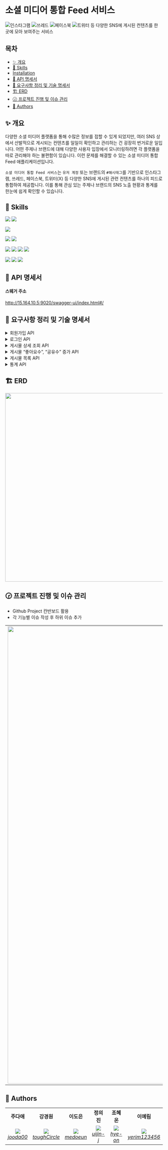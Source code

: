 # 소셜 미디어 통합 Feed 서비스

![인스타그램](https://img.shields.io/badge/Instagram-%23E4405F.svg?style=for-the-badge&logo=Instagram&logoColor=white) ![쓰레드](https://img.shields.io/badge/Threads-000000?style=for-the-badge&logo=Threads&logoColor=white) ![페이스북](https://img.shields.io/badge/Facebook-%231877F2.svg?style=for-the-badge&logo=Facebook&logoColor=white) ![트위터](https://img.shields.io/badge/X-%23000000.svg?style=for-the-badge&logo=X&logoColor=white)
등 다양한 SNS에 게시된 컨텐츠를 한 곳에 모아 보여주는 서비스

## 목차

- [✨ 개요](#-개요)
- [🧩 Skills](#-skills)
- [Installation](#Installation)
- [💌 API 명세서](#-api-명세서)
- [📄 요구사항 정리 및 기술 명세서](#-요구사항-정리-및-기술-명세서)
- [🏗️ ERD](#%EF%B8%8F-erd)
- [🕝 프로젝트 진행 및 이슈 관리](#-프로젝트-진행-및-이슈-관리)
- [👾 Authors](#-authors)

## ✨ 개요

다양한 소셜 미디어 플랫폼을 통해 수많은 정보를 접할 수 있게 되었지만, 여러 SNS 상에서 산발적으로 게시되는 컨텐츠를 일일이 확인하고 관리하는 건 굉장히 번거로운 일입니다. 어떤 주제나 브랜드에 대해 다양한
사용자 입장에서 모니터링하려면 각 플랫폼을 따로 관리해야 하는 불편함이 있습니다. 이런 문제를 해결할 수 있는 소셜 미디어 통합 Feed 애플리케이션입니다.

`소셜 미디어 통합 Feed 서비스`는 `유저 계정` 또는 브랜드의 `#해시태그`를 기반으로 인스타그램, 쓰레드, 페이스북, 트위터(X) 등 다양한 SNS에 게시된 관련 컨텐츠를 하나의 피드로 통합하여 제공합니다.
이를 통해 관심 있는 주제나 브랜드의 SNS 노출 현황과 통계를 한눈에 쉽게 확인할 수 있습니다.

## 🧩 Skills

<img src="https://img.shields.io/badge/Java17-007396?style=flat-square&logo=Java&logoColor=white&style=flat"/></a>
<img src="https://img.shields.io/badge/Spring Boot 3.3.2-6DB33F?style=flat-square&logo=Spring&logoColor=white&style=flat"/></a>

<img src="https://img.shields.io/badge/postgresql-4169e1?style=flat-squar&logo=postgresql&logoColor=white"/></a>

<img src="https://img.shields.io/badge/Amazon EC2-FF9900?style=flat-square&logo=amazonec2&logoColor=white"/>
<img src="https://img.shields.io/badge/Github Actions-2088FF?style=flat-square&logo=githubactions&logoColor=white"/>

<img src="https://img.shields.io/badge/Query DSL-0078D4?style=flat-square&logo=Spring Data JPA&logoColor=white&style=flat"/></a>
<img src="https://img.shields.io/badge/-Swagger-%23Clojure?style=flat-square&logo=swagger&logoColor=white"/></a>
<img src="https://img.shields.io/badge/Lombok-68BC71?style=flat-square&logo=Lombok&logoColor=white"/></a>
<img src="https://img.shields.io/badge/Junit-25A162?style=flat-&logo=JUnit5&logoColor=white&style=flat"/></a>

<img src="https://img.shields.io/badge/GitHub-181717?style=flat-square&logo=GitHub&logoColor=white"/></a>
<img src="https://img.shields.io/badge/Discord-5865F2?style=flat-square&logo=Discord&logoColor=white"/>
<img src="https://img.shields.io/badge/Notion-FFFFFF?style=flat-square&logo=Notion&logoColor=black"/></a>

## 💌 API 명세서

#### 스웨거 주소

http://15.164.10.5:9020/swagger-ui/index.html#/

## 📄 요구사항 정리 및 기술 명세서

<details>
	<summary> 회원가입 API </summary>

### **요약 (Summary)**

유저는 계정, 비밀번호, 이메일로 가입요청을 진행합니다.  
가입 요청 시, 이메일로 발송된 코드를 입력하여 가입승인을 받고 서비스 이용이 가능합니다.

### **목표 (Goals)**

- `계정` 은 **unique** 합니다.
- `이메일` 은 올바른 이메일 구조인지 **검증**되어야 합니다.
- `비밀번호` 는 아래 중 **2가지 이상의 제약 조건**을 가지며, **암호화**되어 저장됩니다.
    - 제약조건
        - 다른 개인 정보와 유사한 비밀번호는 사용할 수 없습니다.
        - 비밀번호는 최소 10자 이상이어야 합니다.
        - 통상적으로 자주 사용되는 비밀번호는 사용할 수 없습니다.
        - 숫자로만 이루어진 비밀번호는 사용할 수 없습니다.
        - 숫자, 문자, 특수문자 중 2가지 이상을 포함해야 합니다.
        - 이전 비밀번호와 동일하게 설정할 수 없습니다.
        - 3회 이상 연속되는 문자 사용이 불가합니다.
- 위 조건을 만족한 상태에서 가입요청 시, 유저가 생성되고 6자리의 랜덤한 코드가 입력한 이메일로 발송됩니다.
- `계정` , `비밀번호`, `인증코드` 가 올바르게 입력되었을 시 가입승인이 되어 서비스 이용이 가능합니다.

### **목표가 아닌 것 (Non-Goals)**

- 실제 이메일 발송

### **계획 (Plan)**

#### Step 1. 회원가입

<details>
	<summary> 〰️ 플로우 차트 </summary>

```mermaid
flowchart TD
   A((회원 가입 요청\nwith 계정, 이메일, 비밀번호)) --> B{계정이 이미 존재하는가?}
   B --> |NO| C{이메일이 유효한가?}
   B --> |YES| D((409 실패 응답 반환)) 
   C --> |YES| E{이메일이 이미 존재하는가?}
   C --> |NO| F((400 실패 응답 반환))
   E --> |NO| G{비밀번호가 유효한가?}
   E --> |YES| H((409 실패 응답 반환)) 
   G --> |YES| I[유저 생성 후 DB에 저장]
   G --> |NO| J((400 실패 응답 반환))
   I --> K[유저 생성 이벤트 발송]
   K --> L((202 성공 응답 반환)) 
   K --> M[인증 번호 생성 후 DB에 저장]
   M --> N[이메일 발송]
   N --> O((요청 로그 기록))
```

</details>

<details>
	<summary> 💾 회원가입에 필요한 유저(멤버) ERD </summary>

```mermaid
erDiagram
member {
	member_id BIGINT PK "BIGSERIAL"
	account VARCHAR(50) UK "NOT NULL"
	email VARCHAR(320) UK "NOT NULL"
	password VARCHAR(255) "NOT NULL"
	status VARCHAR(15) "NOT NULL DEFAULT UNVERIFIED"
    created_at TIMESTAMP "NOT NULL DEFAULT CURRENT_TIMESTAMP"
	updated_at TIMESTAMP "NOT NULL DEFAULT CURRENT_TIMESTAMP ON UPDATE CURRENT_TIMESTAMP"
}
```

**Account 필드**  
username 길이 제한  
✔ 인스타그램: `30자`  
✔ 쓰레드: `30자` (인스타그램과 같음)  
✔ 트위터: `15자`  
✔ 페이스북: `50자`

**Email 필드**  
이메일 주소는 **최대 320자**입니다. 이 값은 로컬 파트(64자)와 도메인 파트(255자)를 합친 후 “@” 기호를 추가한 것입니다. (by. 챗지피티)

**Password 필드**  
비밀번호는 암호화되어 저장됨으로 고정 길이임. Argon2 알고리즘을 사용하면 일반적으로 **90자 ~ 130자** (by. 챗지피티)

**Status 필드**  
`UNVERIFIED`: 이메일 인증 전 상태  
`VERIFIED`: 이메일 인증 완료 상태

</details>

<details>
	<summary> 🔐 비밀번호 암호화 알고리즘 </summary>  

1️⃣ BCryptPasswordEncoder </br>
✔ 오래전부터 사용된 알고리즘으로, 비밀번호 해시에 대한 가장 일반적인 선택 중 하나
✔ bcrypt는 최대 입력 길이가 72바이트로 제한되기 때문에 긴 비밀번호는 잘릴 수 있음

2️⃣ Argon2PasswordEncoder 🌟 </br>
✔ 비밀번호 해시에 대한 **최신 표준** (2015년 암호 해싱 대회에서 우승)

3️⃣ Pbkdf2PasswordEncoder </br>
✔ FIPS 인증이 필요할 때 좋은 알고리즘
✔ bcrypt나 Argon2보다는 조금 더 느리고, 설정에 따라 매우 높은 보안성을 제공하지 못할 수도 있음

4️⃣ SCryptPasswordEncoder </br>
✔ bcrypt나 Argon2에 비해 설정이 복잡할 수 있으며, 메모리 사용량이 높아 일부 환경에서 부적합

**👩🏻‍⚖️ 결론은 보안 표준이면서, 가장 강력한 보안을 제공하는 Argon2PasswordEncoder를 사용하자!**

</details>

<details>
	<summary> 🧮 이메일 형식 확인을 위한 정규식 </summary>

Hibernate Validator에서 @Email 애너테이션을 사용할 때 기본적으로 적용되는 정규식

```plaintext
^[a-zA-Z0-9._%+-]+@[a-zA-Z0-9.-]+\.[a-zA-Z]{2,6}$
```

</details>

<details>
	<summary> 📋 비밀번호 제약조건 전략 </summary>
<h4> 📌 다른 개인 정보와 유사한 비밀번호는 사용할 수 없습니다. </h4>

🔍 질문 1. 다른 개인 정보에는 뭐가 있을까?
: 보통 사용자 이름, 이메일, 전화번호, 생년월일이 있지만, 현재 서비스에서는 이메일만 존재

🔍 질문 2. 유사한지는 어떻게 판단하지?
: 직접 문자열 비교, 부분 문자열 비교, Levenshtein 거리 알고리즘

🔍 질문 3. Levenshtein 거리 알고리즘이 뭐지?
: 문자열 간의 편집 거리를 계산하는 알고리즘을 사용하여 비밀번호와 개인 정보의 유사성을 판단할 수 있습니다. 이 알고리즘을 사용하면 문자열이 얼마나 유사한지를 수치적으로 계산할 수 있습니다. 편집 거리가 짧으면
비밀번호가 개인 정보와 유사하다고 판단할 수 있습니다. (by. 챗지피티)

💡 tip) 비교 시 대소문자를 무시하고, 공백이나 특수문자를 제거한 후 비교하는 것이 좋음


<h4> 📌 통상적으로 자주 사용되는 비밀번호는 사용할 수 없습니다. </h4>

✔ 자주 사용되는 비밀번호 목록이 필요! (ex. most common password in Korea)  
✔ 목록을 DB에 저장 (변경이 거의 없기 때문에 캐싱 or 파일 시스템 활용 가능)  
✔ 비밀번호 검사 시 사용 (Set 자료구조를 사용할 수 있을 듯)

</details>

<details>
	<summary> 🎰 인증 코드 생성 방식 </summary>

1️⃣ 랜덤한 6자리 숫자 코드  
✔ 숫자만으로 구성된 코드는 사용자가 쉽게 입력할 수 있음  
✔ 브루트포스 공격에 취약 (6자리 숫자 코드는 1,000,000(10^6)가지 경우의 수만 있음)

**🛠️ 구현방법**  
**`java.security.SecureRandom`** 모듈을 사용하면, 보안적으로 안전한 난수를 생성할 수 있음
> ❓ 보안적으로 안전한 난수  
> 일반적인 Random 클래스는 시드(seed)를 기반으로 난수를 생성하지만, SecureRandom은 운영체제에서 제공하는 강력한 난수 생성기를 사용하여 보다 예측 불가능한 난수를 생성합니다.
>

</br>
2️⃣ 랜덤한 6자리 코드 (숫자 + 문자)  
✔ 경우의 수가 급격히 증가 (보안↑)  
✔ 사용자가 입력하기 불편  
✔ ‘1’, ‘I’ 등 사용자들이 혼동할 수 있음

**👩🏻‍⚖️ 결론, 사용성을 위해 숫자만 사용하는 1️⃣번 방식으로 하되, 부르트포스 공격을 막기 위해 처리율을 제한할 수 있음**

</details>

<details>
	<summary> 🎰 인증 코드 저장 방식 </summary>

```mermaid
erDiagram
verification_code {
	verification_code_id BIGINT PK "BIGSERIAL"
	user_id BIGINT FK "NOT NULL"
	code CHAR(6) "NOT NULL"
	expire_at TIMESTAMP "NOT NULL"
}
```

1️⃣ DB에 저장 </br>
✔ 가장 일반적인 방식

🤔 그럼 user 테이블과 합쳐야 할까? 분리해야 할까?  
✔ user 테이블과 합치면, 하나의 트랜잭션으로 모든 작업을 처리할 수 있기 때문에 성능면에서 장점이 있음 👍🏻  
✔ 인증 코드는 일시적인 데이터이기 때문에 인증 번호가 유효하지 않게 되거나 만료된 후에도 계속해서 유저 테이블에 남아 있을 수 있기 때문에 데이터 관리가 어려워짐 👎🏻  
✔ 인증 코드를 위해 만료시간 등 추가적인 데이터가 필요할 수 있는데, 이러한 정보를 모두 user 테이블에 넣게 되면 user 테이블이 불필요하게 커질 수 있음 👎🏻

**👩🏻‍⚖️ 결론은 분리하자!**

2️⃣ 캐시(Redis)에 저장 </br>
**장점**  
✔ 조회 성능 ↑  
✔ TTL 관리가 쉬움

**단점**  
✔ 데이터 휘발 가능성  
💡 데이터가 휘발된 경우 유저에게 재인증 요청  
💡 데이터 영속화 → 캐시

**👩🏻‍⚖️ 결론은 일단 RDB에 저장한 뒤, 성능 개선이 필요하다면 캐시를 활용하자!**

</details>

<details>
	<summary> 📂 클래스 다이어그램 </summary>

```mermaid
classDiagram
		class VerificationCodeRepository {
        +VerificationCode save(VerificationCode verificationCode)
    }
    
    class VerificationCodeGenerator {
        +String generateCode()
    }

    class MailService {
        +void sendVerificationCode(String sendTo, String code)
        +void send(String sendTo, String subject, String content)
    }
    
    class MemberEventListener {
        +void handleSignedUpEvent(SignedUpEvent event)
    }
    
    class SignedUpEvent {
    }
    
    class MemberEventPublisher {
        +void publishSignedUpEvent(Member member)
    }

    class MemberService {
        +void signup(MemberSignupReq request)
    }
    
    class MemberRepository {
        +boolean exitsByEmail(String email)
        +boolean exitsByAccount(String account)
        +Member save(Member member)
    }
    

    class MemberController {
        +BaseApiResponse<Void> signup(MemberSignupReq request)
    }
		
		MemberEventListener --> MailService
		MemberEventListener --> VerificationCodeRepository
		MemberEventListener --> VerificationCodeGenerator
		MemberEventListener --> SignedUpEvent
		MemberEventPublisher --> SignedUpEvent
    MemberService --> MemberEventPublisher
    MemberService --> MemberRepository
    MemberController --> MemberService
```

</details>

### **이외 추가 고려 사항들 (Other Considerations)**

🤔 DB에 저장된 인증 코드의 만료 관리  
🤔 가입 승인 요청에 대한 처리율 제한 (ex. 10분 동안 10번 넘게 요청 X)  
🤔 이메일 발송 실패 시 대응

### **마일스톤 (Milestones)**

> ~ 8.21(수): 비밀번호 제약 조건 관련 리서치  
> ~ 8.23(금): 회원가입 기능 구현 및 이메일 발송 관련 리서치  
> ~ 8.25(일): 가입 승인 기능 구현  
> ~ 8.26(월): 코드 리팩토링 및 미진한 내용 보충

</details>

<details>
	<summary> 로그인 API</summary>

### **요약 (Summary)**

유저는 가입한 계정, 비밀번호로 로그인합니다. 서비스 로그인 시 메뉴는 **통합 Feed** 단일 입니다.

### **목표 (Goals)**

- `계정`, `비밀번호` 로 로그인 시 `JWT` 가 발급됩니다.
- **이후 모든 API 요청 Header 에 `JWT` 가 항시 포함되며, `JWT` 유효성을 검증합니다.**
- 서비스 로그인 시, 메뉴는 **통합 Feed** 단일 입니다.

### **목표가 아닌 것 (Non-Goals)**

- JWT 발급받은 후 유저를 통합 Feed 페이지로 프론트엔드 리디렉션 처리
- 계정 잠금, 자동 로그아웃 등 사용자 경험 관련 추가 로직

### 로그인 api 요구사항 상세

- **설명**
    - 사용자는 계정과 비밀번호를 입력하여 로그인할 수 있으며, 로그인 성공 시 JWT 토큰을 발급받습니다. (**Authentication)**
    - 이후 모든 API에서 JWT 토큰을 사용하여 인가 요청을 보낼 수 있습니다. **(Authorization)**
- **입력 데이터**
    - `계정(아이디)`
    - `비밀번호`
- **출력 데이터**
    - `JWT 토큰`
- **처리 과정**:
    1. 사용자가 입력한 계정과 비밀번호를 검증합니다.
    2. 검증이 성공하면 JWT 토큰을 생성합니다.
    3. 생성된 JWT 토큰을 사용자에게 반환합니다.
    4. 사용자는 이후의 API 요청 시 이 JWT 토큰을 헤더에 포함하여 서버에 요청을 보냅니다.
    5. 서버는 각 요청에서 JWT 토큰의 유효성을 검증하여 인가 처리합니다.
- **예외 사항**
    - 입력한 계정(아이디)이나 비밀번호가 잘못된 경우, 오류 메시지와 함께 인증 실패 응답을 반환합니다.
    - 만료된 JWT 토큰으로 요청한 경우, 인증 오류 응답을 반환합니다.
    - JWT 토큰이 없는 경우, 인증되지 않은 상태로 처리하여 오류 응답을 반환합니다.

 </br>

<details>
	<summary> 플로우 차트 </summary>

```mermaid
flowchart TD
    A[유저] -->|로그인 요청| B[로그인 API]
    B -->|검증| C[(사용자 DB)]
    
    C -->|유효한 사용자| D{JWT 생성 및 반환}
    C -->|유효하지 않은 사용자| E[Error Message]

    D --> F[API 요청]

    subgraph "🔒 Authorization"
        F --> G[보호된 API]
        G --> H{JWT 유효성 검증}
        H -->|유효| J[응답]
        H -->|유효하지 않음| K[Unauthorized error]
    end
```

</details>

<details>
	<summary> 유저 ERD </summary>

```mermaid
erDiagram
member {
	member_id BIGINT PK "BIGSERIAL"
	account VARCHAR(50) UK "NOT NULL"
	email VARCHAR(320) UK "NOT NULL"
	password VARCHAR(255) "NOT NULL"
	status VARCHAR(15) "NOT NULL DEFAULT UNVERIFIED"
  created_at TIMESTAMP "NOT NULL DEFAULT CURRENT_TIMESTAMP"
	updated_at TIMESTAMP "NOT NULL DEFAULT CURRENT_TIMESTAMP ON UPDATE CURRENT_TIMESTAMP"
}
```

</details>

### **계획 (Plan)**

- DTO, 서비스, 레파지토리 구현
    - 계정(아이디) 및 비밀번호를 사용한 유저 인증 로직 작성
- JWT 토큰 생성 로직 구현
- **JWT 검증 로직 구현**
    - JWT 검증 필터 설정
        - Spring Security 설정
        - JWT 인증 필터 작성 - 로그인, 회원가입 및 인증 제외 모든 요청이 필터를 통과하도록
    - 기본적인 예외 처리 로직 구현 (유효하지 않은 JWT, 만료된 JWT 등)
- 로그인 컨트롤러 구현
- 테스트 코드 작성 및 기능 테스트
    - JWT, 로그인 API, Spring Security 설정 유닛 테스트
    - 통합 테스트

### **이외 추가 고려 사항들 (Other Considerations)**

- JWT 만료 시간, 비밀키 저장 방법, 만료 전 갱신 등
- 로그인 시도, 실패, 성공, 토큰 만료 등의 이벤트 로깅
- 잘못된 로그인 정보, 만료된 토큰, 권한 부족 등 에러 처리

### **마일스톤 (Milestones)**

![image](https://github.com/user-attachments/assets/dbd228fd-2e98-4f61-aff3-bb2bde808265)


</details>

<details>
	<summary> 게시물 상세 조회 API</summary>

### **요약 (Summary)**

게시물 상세 조회 API는 사용자에게 특정 게시물의 상세 정보를 제공하는 기능입니다. 사용자는 이 API를 통해 게시물의 제목, 내용 및 게시물 관련 메타데이터를 조회할 수 있습니다.

### **목표 (Goals)**

- 사용자가 특정 게시물의 모든 세부 정보를 한 번의 API 호출로 가져올 수 있도록 한다.
- 사용자가 요청한 게시물이 존재하지 않는 경우, 적절한 에러 메시지를 반환한다.
- 특정 게시물의 상세 정보 반환에 성공할 경우, 해당 게시물의 view_count를 1 증가시킨다.

### **계획 (Plan)**

<details>
	<summary> 플로우 차트</summary>

```mermaid 
graph TD
    A((게시물 id)) --> B{유효성 검증}

    B -->|실패| C((400 Bad Request 반환))
    
    B -->|성공| D{게시물 존재 확인}
    
    D -->|부재| E((404 Not Found 반환))
    
    D -->|존재| H((200 성공 응답 반환))
```

</details>

<details>
	<summary> 시퀀스 다이어그램 </summary>

```mermaid
sequenceDiagram
    participant C as Client
    participant Co as Controller
    participant S as Service
    participant R as Repository
    
    C->>Co: Request (GET /api/posts/{id})
    Co->>S: getPostDetail(id)
    S->>R: findDetailById(id)
    R-->>S: Post
    S-->>Co: PostDetailRes
    Co-->>C: Response (JSON)
```

</details>

### **유닛 테스트**

- [성공] 게시물 상세 정보가 정상적으로 반환된다.
- [실패] 게시물이 없을 때 예외를 던진다.
- [성공] 조회된 게시물의 view_count가 1 증가한다.
- [실패] 잘못된 형식의 ID가 제공되면 400 Bad Request가 반환된다.

### **마일스톤 (Milestones)**

> `~ 8.21(수)`: 요구사항 분석
>
> `~ 8.22(목)`: 테크 스펙 작성
>
> `~ 8.23(금)`: 기능 구현 및 단위 테스트 작성
>
> `~ 8.25(일)`: 테스트 수정 및 리드미 작성

</details>


<details>
	<summary> 게시물 “좋아요수”, “공유수” 증가 API</summary>

### **요약 (Summary)**

해당 서비스에서 `좋아요`, `공유` 버튼을 클릭할 시 각 게시물의 원래 소셜 미디어의 `좋아요` , `공유` 수를 증가시킬 수 있게 합니다.

### **목표 (Goals)**

- infra 계층에 각 외부서비스들의 클라이언트를 만듭니다.
- 본 서비스의 `좋아요`, `공유` 수를 외부 서비스에 반영시킵니다.
- 각 게시물의 `소셜미디어`에 맞게 외부서비스에서  `좋아요` 및 `공유`를 늘리는 API 엔드포인트를 구현합니다.
- 실제 API 호출을 시뮬레이션하여 외부 API와의 상호 작용을 추상화함으로써 실제 환경으로 전환할 때 변경 사항의 영향을 줄입니다.
- `event` 를 활용하여 타사 API 상호 작용 시뮬레이션을 비동기식으로 처리하여 서비스 내의 '좋아요' 및 '공유'에 대한 업데이트가 기본 애플리케이션 흐름을 차단하지 않고 효율적으로 처리되도록 합니다.

### **목표가 아닌 것 (Non-Goals)**

- 실제 외부 서비스의 API를 직접 호출하는 기능 개발
- 처리 중에 실제 외부 서비스의 응답을 동기적으로 기다리는 기능 개발
- 살제 외부 서비스의 응답을 기반으로 내부 서비스 로직을 처리하는 기능
- `좋아요` 수와 `공유` 수를 저장했다가 한번에 반영하는 것

### **계획 (Plan)**

<details>
	<summary> 플로우 차트</summary>

```mermaid
graph TD
   A((게시물 좋아요, 공유 요청)) --> BB{JWT 토큰 확인}
   BB --> |유효| B{postId 존재 여부 확인}
   BB --> |유효하지 않음| GG((401 인증 실패 반환)) 
   B --> |존재| E{비동기로 내부 db 종아요, 공유 수 증가 호출}
   E --> |증가 성공| U[내부 db 좋아요, 공유 수 1 증가]
   E --> |증가 실패| KK((500 서버 오류 반환))
   B --> |존재| D[비동기로 좋아요, 공유 수 증가 이벤트 발송]
   D --> F{외부 API 호출 시뮬레이션}
   F -->  UU((요청 로그 기록))
   B --> |존재하지 않음| PP((400 잘못된 요청 반환))

```

</details>

<details>
	<summary> 클래스 다이어그램 </summary>

```mermaid
classDiagram
    class InstagramAdapter {
        +InstagramApi instagramApi
        +void increaseLikeCount(Long postId)
        +void increaseShareCount(Long postId)
    }

    class TwitterAdapter {
        +TwitterApi twitterApi
        +void increaseLikeCount(Long postId)
        +void increaseShareCount(Long postId)
    }

    class FacebookAdapter {
        +FacebookApi facebookApi
        +void increaseLikeCount(Long postId)
        +void increaseShareCount(Long postId)
    }

    class ThreadsAdapter {
        +ThreadsApi threadsApi
        +void increaseLikeCount(Long postId)
        +void increaseShareCount(Long postId)
    }

    class InstagramApi {
        +void increaseLikeCount(Long postId)
        +void increaseShareCount(Long postId)
    }

    class TwitterApi {
        +void increaseLikeCount(Long postId)
        +void increaseShareCount(Long postId)
    }

    class FacebookApi {
        +void increaseLikeCount(Long postId)
        +void increaseShareCount(Long postId)
    }

    class ThreadsApi {
        +void increaseLikeCount(Long postId)
        +void increaseShareCount(Long postId)
    }

    class PostService {
        +void increaseLikeCount(Long postId)
        +void increaseShareCount(Long postId)
    }

    class PostController {
        +void increaseLikeCount(Long postId)
        +void increaseShareCount(Long postId)
    }

    PostService --> InstagramAdapter
    PostService --> TwitterAdapter
    PostService --> FacebookAdapter
    PostService --> ThreadsAdapter
    InstagramAdapter --> InstagramApi
    TwitterAdapter --> TwitterApi
    FacebookAdapter --> FacebookApi
    ThreadsAdapter --> ThreadsApi
    PostController --> PostService

```

</details>

<details>
	<summary> 시퀀스 다이어그램 </summary>

```mermaid
sequenceDiagram
    participant Client
    participant PostController
    participant PostService
    participant InstagramAdapter
    participant TwitterAdapter
    participant FacebookAdapter
    participant ThreadsAdapter
    participant InstagramApi
    participant TwitterApi
    participant FacebookApi
    participant ThreadsApi

    Client ->> PostController: POST /posts/{postId}/like
    PostController ->> PostService: increaseLikeCount(postId)
    
    alt Instagram Post
        PostService ->> InstagramAdapter: increaseLikeCount(postId)
        InstagramAdapter ->> InstagramApi: increaseLikeCount(Long postId)
    end

    alt Twitter Post
        PostService ->> TwitterAdapter: increaseLikeCount(postId)
        TwitterAdapter ->> TwitterApi: increaseLikeCount(Long postId)
    end

    alt Facebook Post
        PostService ->> FacebookAdapter: increaseLikeCount(postId)
        FacebookAdapter ->> FacebookApi: increaseLikeCount(Long postId)
    end

    alt Threads Post
        PostService ->> ThreadsAdapter: increaseLikeCount(postId)
        ThreadsAdapter ->> ThreadsApi: increaseLikeCount(Long postId)
    end

    InstagramApi -->> InstagramAdapter: Acknowledgment
    TwitterApi -->> TwitterAdapter: Acknowledgment
    FacebookApi -->> FacebookAdapter: Acknowledgment
    ThreadsApi -->> ThreadsAdapter: Acknowledgment

    InstagramAdapter -->> PostService: Acknowledgment
    TwitterAdapter -->> PostService: Acknowledgment
    FacebookAdapter -->> PostService: Acknowledgment
    ThreadsAdapter -->> PostService: Acknowledgment

    PostService -->> PostController: Acknowledgment
    PostController -->> Client: Acknowledgment

```

</details>

### **마일스톤 (Milestones)**

> `~ 8.22(목)`: controller 계층 구현
>
> `~ 8.23(금)`: infra 계층의 adapter,client 구현
>
> `~ 8.24(토)`: service 구현, 단위 테스트 작성
>
> `~ 8.25(일)`: Rollout

</details>


<details>
	<summary> 게시물 목록 API</summary>

### **요약 (Summary)**

사용자가 Feed에서 볼 수 있는 게시물 목록을 조회하는 기능을 제공합니다. 다양한 쿼리 파라미터를 지원하여 해시태그, 게시물 유형, 정렬 순서, 검색 키워드 등 사용자가 원하는 방식으로 게시물을 필터링하고 정렬할
수 있게 합니다.

### **목표 (Goals)**

- 유저가 자신의 `account`가 해시태그로 포함된 게시물 목록을 확인할 수 있게 한다.
- 유저가 지정한 한 개 `hashtag` 가 게시물의 해시태그 중 한 개와정확히 일치하는 게시물 목록을 확인할 수 있게 한다.
- 유저가 지정한 소셜 미디어 플랫폼의 게시물 목록을 확인할 수 있게 한다.
- 유저가 오름차순 및 내림차순을 모두 지원하여 `좋아요개수`, `공유 개수`, `조회수`, `생성 날짜`, `업데이트 날짜`와 같은 여러 필드를 기준으로 `오름차순`, `내림차순`으로 정렬된 게시물 목록을 확인할
  수 있게 한다.
- 유저가 게시물의 제목과 내용을 검색하여 포함된 게시물 목록을 확인할 수 있게 한다.
    - 내용은 최대 20자까지만 포함되게 한다.

### **목표가 아닌 것 (Non-Goals)**

- 여러 개의 `hashtag` 가 포함된 게시물을 목록을 확인 기능 개발
- 여러 정렬 기준을 동시에 지원하는 기능 개발
- 특정 `hashtag`를 제외한 게시물 목록을 검색하는 기능 개발
- `hashtag`를 포함하거나 유사하지만 정확히 일치하지 않는 게시물을 검색하는 기능 개발

### **계획 (Plan)**

#### 페이지 네이션

- 공통으로 요청을 받을 수 있는 `PaginationQuery` 생성
- 공통으로 응답을 받을 수 있는 `PaginationMetadata` 생성
    - 응답 예시
  ```json
  {
    "hasNext": true,
    "total": 100
  }
  ```

#### QueryDSl을 사용한 조회

- 동적 쿼리 생성을 위해 QueryDSL 사용

#### 테스트

- 단위 테스트 작성
- 리포지토리 테스트 작성

<details>
	<summary> 플로우 차트</summary>

```mermaid
graph TD
    A((게시물 목록 조회 요청)) --> BB{jwt 확인}
    BB --> |존재| B{hashtag \n search \n orderBy \n page_count \n page \n \n 존재}
    BB --> |존재하지 않음| GG((401 오류 응답 반환))
    B --> |존재| C[게시물 목록 조회 쿼리에 요청 값 포함]
    B --> |존재하지 않음| G[기본깂이 존재하면 포함, 존재하지 않으면 불포함]
	  C --> dd[게시물 목록 반환]
	  G --> dd[게시물 목록 반환]
	  dd --> df((성공응답 반환))

```

</details>

<details>
	<summary> 시퀀스 다이어그램 </summary>

```mermaid
sequenceDiagram
    participant 사용자
    participant 클라이언트
    participant 컨트롤러
    participant 서비스
    participant 레포지토리
    participant 데이터베이스

    사용자->>클라이언트: 게시물 조회 요청
    클라이언트->>컨트롤러: 쿼리 파라미터와 함께 HTTP GET /api/posts 요청
    컨트롤러->>서비스: 요청 유효성 검사
    서비스->>레포지토리: 필터, 검색, 정렬, 페이지네이션 적용하여 게시물 조회
    레포지토리->>데이터베이스: 쿼리 실행
    데이터베이스-->>레포지토리: 일치하는 게시물 반환
    레포지토리-->>서비스: 게시물 데이터 반환
    서비스->>컨트롤러: 응답 형식으로 데이터 정리
    컨트롤러-->>클라이언트: 게시물 목록 반환
    클라이언트-->>사용자: 게시물 사용자에게 표시

```

</details>

### **마일스톤 (Milestones)**

> `~ 8.24(목)`: 요구사항 정리 및 문서화, controller, repository 계층 구현, queryDSL 공부
>
> `~ 8.25(금)`: service 계층 구현 , 테스트 코드 추가
>
> `~ 8.26일(토)`: 코드 리팩토링

</details>

<details>
	<summary>통계 API</summary>

### **요약 (Summary)**

사용자가 지정한 파라미터에 맞는 게시물을 통계를 내어 반환합니다.

사용자는 `type`, `hashtag`, `value`, `start(조회 시작일)`, `end(조회 종료일)`를 지정할 수 있습니다.

### **목표 (Goals)**

- 쿼리 파라미터 사용
    - API에서 제공하는 쿼리 파라미터를 통해 통계 데이터를 요청하고, 유효성을 검사하여 올바른 결과를 반환합니다.
- 유효성 검사
    - `start`와 `end`의 날짜 유효성 확인 및 `type`에 따른 날짜 간격 제한을`(30일, 7일)` 설정합니다.
- 데이터 집계
    - 요청된 기간 내에 게시물의 조회수, 좋아요 수, 공유 수 등을 집계하여 반환하는 기능을 구현합니다.

### **목표가 아닌 것 (Non-Goals)**

- 통계 기능을 위한 테이블은 생성하지 않습니다.

### **계획 (Plan)**

#### QueryDSl을 사용한 조회

- 많은 쿼리 파라미터를 처리할 동적 쿼리 생성을 위해 `QueryDSL` 사용
- `type`이 `date`인 경우와 `hour`인 경우를 나눠서 메소드 작성
- `Expressions.dateTimeTemplate`을 사용하여 날짜 및 시간 반환 타입 변환

#### API 응답 형식

```json
# type이 date / value는 지정되지 않았으므로 count / hashtag는 springboot / star와 end는 지정되지 않았으므로 오늘로부터 7일 전 ~ 오늘
[
{
"date": "2024-08-19",
"countByValue": 3
},
{
"date": "2024-08-20",
"countByValue": 10
} # ... "2024-08-26"까지 data 반환
]
```

<details>
	<summary> 플로우 차트</summary>

```mermaid
graph TD
    A((쿼리 파라미터 요청)) --> B{유효성 검사}
    B --> |start가 end보다 나중| C((400 BAD_REQUEST 반환))
    B --> |type이 date이고 간격 30일 초과| D((400 BAD_REQUEST 반환))
    B --> |type이 hour이고 간격 7일 초과| E((400 BAD_REQUEST 반환))
    B --> |유효| F{post에서 데이터 반환}
    F --> G((데이터 반환))

```

</details>

<details>
	<summary> 클래스 다이어그램 </summary>

```mermaid
classDiagram
    class PostStatisticsController {
        + List<PostStatisticsListRes> getPostStatistics(String type, String hashtag, String value, LocalDate start, LocalDate end)
    }

    class PostStatisticsService {
        + List<PostStatisticsListRes> getPostStatistics(PostStatisticsListReq request)
    }

    class PostRepository {
        +PostStatistics findByPostId(Long postId)
        +void save(PostStatistics postStatistics)
    }

    class PostStatisticsCustomRepository {
        +List<PostStatisticsListRes> findPostStatisticsByQueryParameter(PostStatisticsListReq request)
        +List<PostStatisticsListRes> findPostStatisticsByQueryParameterWithHour(PostStatisticsListReq request);
    }

    PostStatisticsController --> PostStatisticsService
    PostStatisticsService --> PostRepository
    PostRepository --> PostStatisticsCustomRepository

```

</details>


</br>

### **마일스톤 (Milestones)**

> `~ 8.22(목)`: 요구 사항 분석, 테크 스펙 작성
>
> `~ 8.23(금)`: 더미 데이터 생성. api 명세 구상
>
> `~ 8.24(토)`: `dto`, `controller` 계층 작성
>
> `~ 8.25(일)`: `service`, `repository`계층 기능 개발
>
> `~ 8.26(월)`: Rollout
</details>

## 🏗️ ERD

<img src="https://github.com/user-attachments/assets/62f89985-2ddc-482e-a244-3ded19b240b6" width=600 />

## 🕝 프로젝트 진행 및 이슈 관리

- Github Project 칸반보드 활용
- 각 기능별 이슈 작성 후 하위 이슈 추가

<table>
    <tr align="center">
        <td><img width="1455" alt="스크린샷 2024-08-26 18 06 36" src="https://github.com/user-attachments/assets/b808e098-626d-4f34-a699-2ea8ddd55c0a"></td>
        <td><img width="1455" alt="스크린샷 2024-08-26 18 06 58" src="https://github.com/user-attachments/assets/ecc23acf-1850-4a87-8abc-97953ba1d8d0"></td>
</table>

## 👾 Authors

<table>
    <tr align="center">
        <td><B>주다애<B></td>
        <td><B>강경원<B></td>
        <td><B>이도은<B></td>
        <td><B>정의진<B></td>
        <td><B>조혜온<B></td>
        <td><B>이예림<B></td>
    </tr>
    <tr align="center">
            <td>
            <img src="https://github.com/jooda00.png?size=100">
            <br>
            <a href="https://github.com/jooda00"><I>jooda00</I></a>
        </td>
            <td>
            <img src="https://github.com/toughCircle.png?size=100">
            <br>
            <a href="https://github.com/toughCircle"><I>toughCircle<I></a>
        </td>
        <td>
            <img src="https://github.com/medoeun.png?size=100">
            <br>
            <a href="https://github.com/medoeun"><I>medoeun</I></a>
        </td>
        <td>
            <img src="https://github.com/uijin-j.png?size=100">
            <br>
            <a href="https://github.com/uijin-j"><I>uijin-j</I></a>
        </td>
        <td>
          <img src="https://github.com/hye-on.png?size=100">
            <br>
            <a href="https://github.com/hye-on"><I>hye-on</I></a>
        </td>
        <td>
          <img src="https://github.com/yerim123456.png?size=100">
            <br>
            <a href="https://github.com/yerim123456"><I>yerim123456</I></a>
        </td>
    </tr>

</table>
